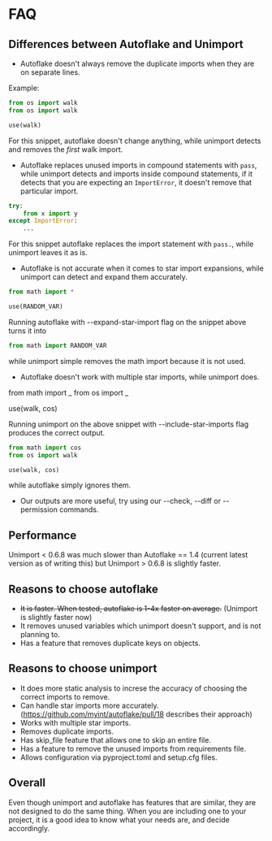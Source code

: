 # FAQ

## Differences between Autoflake and Unimport

- Autoflake doesn't always remove the duplicate imports when they are on separate lines.

Example:

```py
from os import walk
from os import walk

use(walk)
```

For this snippet, autoflake doesn't change anything, while unimport detects and removes
the _first_ walk import.

- Autoflake replaces unused imports in compound statements with `pass`, while unimport
  detects and imports inside compound statements, if it detects that you are expecting
  an `ImportError`, it doesn't remove that particular import.

```py
try:
    from x import y
except ImportError:
    ...
```

For this snippet autoflake replaces the import statement with `pass.`, while unimport
leaves it as is.

- Autoflake is not accurate when it comes to star import expansions, while unimport can
  detect and expand them accurately.

```py
from math import *

use(RANDOM_VAR)
```

Running autoflake with --expand-star-import flag on the snippet above turns it into

```py
from math import RANDOM_VAR
```

while unimport simple removes the math import because it is not used.

- Autoflake doesn't work with multiple star imports, while unimport does.

from math import _ from os import _

use(walk, cos)

Running unimport on the above snippet with --include-star-imports flag produces the
correct output.

```py
from math import cos
from os import walk

use(walk, cos)
```

while autoflake simply ignores them.

- Our outputs are more useful, try using our --check, --diff or --permission commands.

## Performance

Unimport < 0.6.8 was much slower than Autoflake == 1.4 (current latest version as of
writing this) but Unimport > 0.6.8 is slightly faster.

## Reasons to choose autoflake

- ~~It is faster. When tested, autoflake is 1-4x faster on average.~~ (Unimport is
  slightly faster now)
- It removes unused variables which unimport doesn't support, and is not planning to.
- Has a feature that removes duplicate keys on objects.

## Reasons to choose unimport

- It does more static analysis to increse the accuracy of choosing the correct imports
  to remove.
- Can handle star imports more accurately.(https://github.com/myint/autoflake/pull/18
  describes their approach)
- Works with multiple star imports.
- Removes duplicate imports.
- Has skip_file feature that allows one to skip an entire file.
- Has a feature to remove the unused imports from requirements file.
- Allows configuration via pyproject.toml and setup.cfg files.

## Overall

Even though unimport and autoflake has features that are similar, they are not designed
to do the same thing. When you are including one to your project, it is a good idea to
know what your needs are, and decide accordingly.
